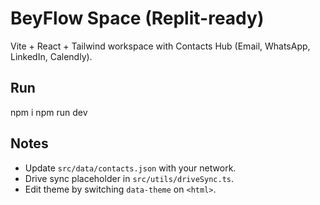 
# BeyFlow Space (Replit-ready)

Vite + React + Tailwind workspace with Contacts Hub (Email, WhatsApp, LinkedIn, Calendly).

## Run
npm i
npm run dev

## Notes
- Update `src/data/contacts.json` with your network.
- Drive sync placeholder in `src/utils/driveSync.ts`.
- Edit theme by switching `data-theme` on `<html>`.
